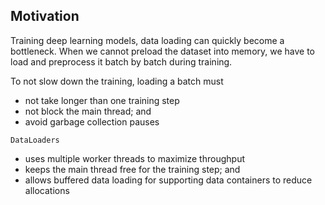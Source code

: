 ## Motivation

Training deep learning models, data loading can quickly become a bottleneck. When we cannot preload the dataset into memory, we have to load and preprocess it batch by batch during training.

To not slow down the training, loading a batch must

- not take longer than one training step
- not block the main thread; and
- avoid garbage collection pauses

`DataLoaders`

- uses multiple worker threads to maximize throughput
- keeps the main thread free for the training step; and
- allows buffered data loading for supporting data containers to reduce allocations


